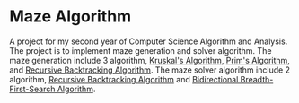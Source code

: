 # Maze Algorithm

A project for my second year of Computer Science Algorithm and Analysis. The project is to implement maze generation and solver algorithm. The maze generation include 3 algorithm, [Kruskal's Algorithm](https://en.wikipedia.org/wiki/Kruskal%27s_algorithm), [Prim's Algorithm](https://en.wikipedia.org/wiki/Prim%27s_algorithm), and [Recursive Backtracking Algorithm](https://en.wikipedia.org/wiki/Backtracking). The maze solver algorithm include 2 algorithm, [Recursive Backtracking Algorithm](https://en.wikipedia.org/wiki/Backtracking) and [Bidirectional Breadth-First-Search Algorithm](https://en.wikipedia.org/wiki/Bidirectional_search).